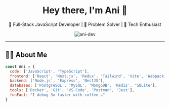 <h1 align="center">Hey there, I'm Ani 👋</h1>

<p align="center">
  🚀 Full-Stack JavaScript Developer | 🧠 Problem Solver | 🎯 Tech Enthusiast  
</p>

<p align="center">
  <img src="https://komarev.com/ghpvc/?username=ani-dev&label=Profile%20views&color=0e75b6&style=flat" alt="ani-dev" />
</p>

---

## 🧑‍💻 About Me

```js
const Ani = {
  code: ['JavaScript', 'TypeScript'],
  frontend: ['React', 'Next.js', 'Redux', 'Tailwind', 'Vite', 'Webpack'],
  backend: ['Node.js', 'Express', 'NestJS'],
  databases: ['PostgreSQL', 'MySQL', 'MongoDB', 'Redis', 'SQLite'],
  tools: ['Docker', 'Git', 'VS Code', 'Postman', 'Jest'],
  funFact: "I debug 3x faster with coffee ☕"
}
